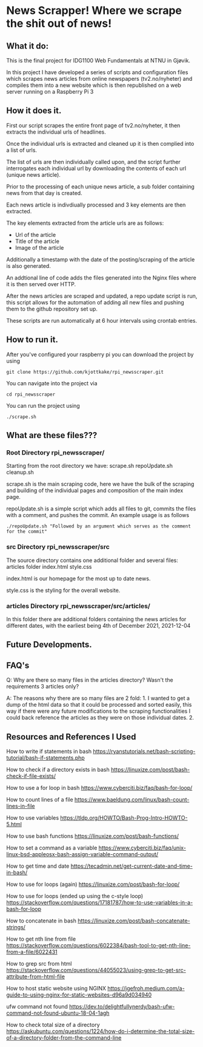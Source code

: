 # News Scrapper! Where we scrape the shit out of news!

## What it do:
This is the final project for IDG1100 Web Fundamentals at NTNU in Gjøvik.

In this project I have developed a series of scripts and configuration files which scrapes news articles from online newspapers (tv2.no/nyheter) and compiles them into a new website which is then republished on a web server running on a Raspberry Pi 3


## How it does it.
First our script scrapes the entire front page of tv2.no/nyheter, it then extracts the individual urls of headlines. 

Once the individual urls is extracted and cleaned up it is then complied into a list of urls.

The list of urls are then individually called upon, and the script further interrogates each individual url by downloading the contents of each url (unique news article).

Prior to the processing of each unique news article, a sub folder containing news from that day is created.

Each news article is indivdiually processed and 3 key elements are then extracted.

The key elements extracted from the article urls are as follows:
<ul>
     <li>Url of the article</li>
     <li>Title of the article</li>
     <li>Image of the article</li>
</ul>
Additionally a timestamp with the date of the posting/scraping of the article is also generated.

An addtional line of code adds the files generated into the Nginx files where it is then served over HTTP.

After the news articles are scraped and updated, a repo update script is run, this script allows for the automation of adding all new files and pushing them to the github repository set up.

These scripts are run automatically at 6 hour intervals using crontab entries.


## How to run it.
After you've configured your raspberry pi you can download the project by using
```
git clone https://github.com/kjottkake/rpi_newsscraper.git
```
You can navigate into the project via
```
cd rpi_newsscraper
```

You can run the project using
```
./scrape.sh
```

## What are these files???

### Root Directory rpi_newsscraper/
Starting from the root directory we have:
scrape.sh  repoUpdate.sh cleanup.sh

scrape.sh is the main scraping code, here we have the bulk of the scraping and building of the individual pages and composition of the main index page.

repoUpdate.sh is a simple script which adds all files to git, commits the files with a comment, and pushes the commit. An example usage is as follows
```
./repoUpdate.sh "Followed by an argument which serves as the comment for the commit"
```

### src Directory rpi_newsscraper/src
The source directory contains one additional folder and several files:
articles folder index.html style.css

index.html is our homepage for the most up to date news.

style.css is the styling for the overall website.

### articles Directory rpi_newsscraper/src/articles/
In this folder there are additional folders containing the news articles for different dates, with the earliest being 4th of December 2021, 2021-12-04

## Future Developments. 


## FAQ's
Q: Why are there so many files in the articles directory? Wasn't the requirements 3 articles only?

A: The reasons why there are so many files are 2 fold: 1. I wanted to get a dump of the html data so that it could be processed and sorted easily, this way if there were any future modifications to the scraping functionalities I could back reference the articles as they were on those individual dates. 2. 


## Resources and References I Used
How to write if statements in bash
https://ryanstutorials.net/bash-scripting-tutorial/bash-if-statements.php

How to check if a directory exists in bash
https://linuxize.com/post/bash-check-if-file-exists/

How to use a for loop in bash
https://www.cyberciti.biz/faq/bash-for-loop/

How to count lines of a file
https://www.baeldung.com/linux/bash-count-lines-in-file

How to use variables
https://tldp.org/HOWTO/Bash-Prog-Intro-HOWTO-5.html

How to use bash functions
https://linuxize.com/post/bash-functions/

How to set a command as a variable
https://www.cyberciti.biz/faq/unix-linux-bsd-appleosx-bash-assign-variable-command-output/

How to get time and date
https://tecadmin.net/get-current-date-and-time-in-bash/

How to use for loops (again)
https://linuxize.com/post/bash-for-loop/

How to use for loops (ended up using the c-style loop)
https://stackoverflow.com/questions/17181787/how-to-use-variables-in-a-bash-for-loop

How to concatenate in bash
https://linuxize.com/post/bash-concatenate-strings/

How to get nth line from file
https://stackoverflow.com/questions/6022384/bash-tool-to-get-nth-line-from-a-file/6022431

How to grep src from html
https://stackoverflow.com/questions/44055023/using-grep-to-get-src-attribute-from-html-file

How to host static website using NGINX
https://jgefroh.medium.com/a-guide-to-using-nginx-for-static-websites-d96a9d034940

ufw command not found
https://dev.to/delightfullynerdy/bash-ufw-command-not-found-ubuntu-18-04-1agh

How to check total size of a directory
https://askubuntu.com/questions/1224/how-do-i-determine-the-total-size-of-a-directory-folder-from-the-command-line

